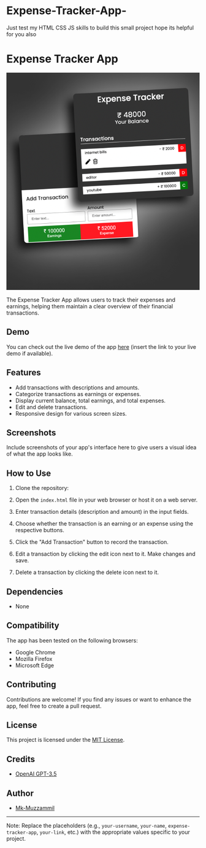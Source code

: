 # Expense-Tracker-App-
Just test my HTML CSS  JS skills to build this small project hope its helpful for you also
# Expense Tracker App

![Expense Tracker](images/p8.png)

The Expense Tracker App allows users to track their expenses and earnings, helping them maintain a clear overview of their financial transactions.

## Demo

You can check out the live demo of the app [here](#) (insert the link to your live demo if available).

## Features

- Add transactions with descriptions and amounts.
- Categorize transactions as earnings or expenses.
- Display current balance, total earnings, and total expenses.
- Edit and delete transactions.
- Responsive design for various screen sizes.

## Screenshots

Include screenshots of your app's interface here to give users a visual idea of what the app looks like.

## How to Use

1. Clone the repository:

2. Open the `index.html` file in your web browser or host it on a web server.

3. Enter transaction details (description and amount) in the input fields.
4. Choose whether the transaction is an earning or an expense using the respective buttons.
5. Click the "Add Transaction" button to record the transaction.

6. Edit a transaction by clicking the edit icon next to it. Make changes and save.
7. Delete a transaction by clicking the delete icon next to it.

## Dependencies

- None

## Compatibility

The app has been tested on the following browsers:

- Google Chrome
- Mozilla Firefox
- Microsoft Edge

## Contributing

Contributions are welcome! If you find any issues or want to enhance the app, feel free to create a pull request.

## License

This project is licensed under the [MIT License](LICENSE).

## Credits

- [OpenAI GPT-3.5](https://openai.com/)

## Author

- [Mk-Muzzammil](https://github.com/mk-muzzammil)

---
Note: Replace the placeholders (e.g., `your-username`, `your-name`, `expense-tracker-app`, `your-link`, etc.) with the appropriate values specific to your project.
